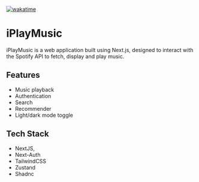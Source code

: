 [![wakatime](https://wakatime.com/badge/user/99e12e8d-a87d-491b-a128-a76400ba2a73/project/b2f8d4b0-b721-4689-b371-045f6c60cb9d.svg)](https://wakatime.com/badge/user/99e12e8d-a87d-491b-a128-a76400ba2a73/project/b2f8d4b0-b721-4689-b371-045f6c60cb9d)

# iPlayMusic

iPlayMusic is a web application built using Next.js, designed to interact with the Spotify API to fetch, display and play music.

## Features

- Music playback
- Authentication
- Search
- Recommender
- Light/dark mode toggle

## Tech Stack

- NextJS,
- Next-Auth
- TailwindCSS
- Zustand
- Shadnc
